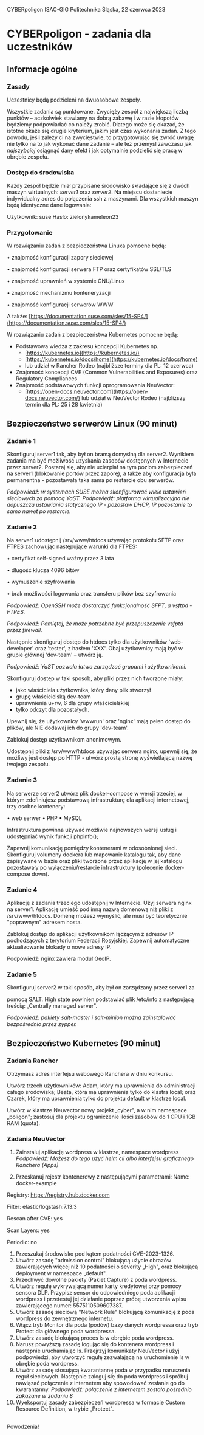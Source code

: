 CYBERpoligon ISAC-GIG Politechnika Śląska, 22 czerwca 2023

# CYBERpoligon - zadania dla uczestników
 


## Informacje ogólne

### Zasady

Uczestnicy będą podzieleni na dwuosobowe zespoły.

Wszystkie zadania są punktowane. Zwycięży zespół z największą liczbą punktów – aczkolwiek stawiamy na dobrą zabawę i w razie kłopotów będziemy podpowiadać co należy zrobić.
 Dlatego może się okazać, że istotne okaże się drugie kryterium, jakim jest czas wykonania zadań. Z tego powodu, jeśli zależy ci na zwycięstwie, to przygotowując się zwróć uwagę nie tylko na to jak wykonać dane zadanie – ale też przemyśl zawczasu jak _najszybciej_ osiągnąć dany efekt i jak optymalnie podzielić się pracą w obrębie zespołu.

### Dostęp do środowiska

Każdy zespół będzie miał przypisane środowisko składające się z dwóch maszyn wirtualnych: _server1_ oraz _server2_. Na miejscu dostaniecie indywidualny adres do połączenia ssh z maszynami. Dla wszystkich maszyn będą identyczne dane logowania:

Użytkownik: suse
 Hasło: zielonykameleon23

### Przygotowanie

W rozwiązaniu zadań z bezpieczeństwa Linuxa pomocne będą:

• znajomość konfiguracji zapory sieciowej

• znajomość konfiguracji serwera FTP oraz certyfikatów SSL/TLS

• znajomość uprawnień w systemie GNU/Linux

• znajomość mechanizmu konteneryzacji

• znajomość konfiguracji serwerów WWW

A także: [https://documentation.suse.com/sles/15-SP4/](https://documentation.suse.com/sles/15-SP4/)

W rozwiązaniu zadań z bezpieczeństwa Kubernetes pomocne będą:

- Podstawowa wiedza z zakresu koncepcji Kubernetes np.
  - [https://kubernetes.io](https://kubernetes.io/)
  - [https://kubernetes.io/docs/home](https://kubernetes.io/docs/home)
  - lub udział w Rancher Rodeo (najbliższe terminy dla PL: 12 czerwca)
- Znajomość koncepcji CVE (Common Vulnerabilities and Exposures) oraz Regulatory Compliances
- Znajomość podstawowych funkcji oprogramowania NeuVector:
  - [https://open-docs.neuvector.com](https://open-docs.neuvector.com/) lub udział w NeuVector Rodeo (najbliższy termin dla PL: 25 i 28 kwietnia)

## Bezpieczeństwo serwerów Linux (90 minut)

### Zadanie 1

Skonfiguruj server1 tak, aby był on bramą domyślną dla server2. Wynikiem zadania ma być możliwość uzyskania zasobów dostępnych w Internecie przez server2. Postaraj się, aby nie ucierpiał na tym poziom zabezpieczeń na server1 (blokowanie portów przez zaporę), a także aby konfiguracja była permanentna - pozostawała taka sama po restarcie obu serwerów.

_Podpowiedź: w systemach SUSE można skonfigurować wiele ustawień sieciowych za pomocą YaST._
_Podpowiedź: platforma wirtualizacyjna nie dopuszcza ustawiania statycznego IP - pozostaw DHCP, IP pozostanie to samo nawet po restarcie._

### Zadanie 2

Na server1 udostępnij /srv/www/htdocs używając protokołu SFTP oraz FTPES zachowując następujące warunki dla FTPES:

• certyfikat self-signed ważny przez 3 lata

• długość klucza 4096 bitów

• wymuszenie szyfrowania

• brak możliwości logowania oraz transferu plików bez szyfrowania

_Podpowiedź: OpenSSH może dostarczyć funkcjonalność SFPT, a vsftpd - FTPES._

_Podpowiedź: Pamiętaj, że może potrzebne być przepuszczenie vsfptd przez firewall._

Następnie skonfiguruj dostęp do htdocs tylko dla użytkowników 'web-developer' oraz 'tester', z hasłem 'XXX'. Obaj użytkownicy mają być w grupie głównej 'dev-team' – utwórz ją.

_Podpowiedź: YaST pozwala łatwo zarządzać grupami i użytkownikami._

Skonfiguruj dostęp w taki sposób, aby pliki przez nich tworzone miały:

- jako właściciela użytkownika, który dany plik stworzył
 - grupę̨ właścicielską̨ dev-team
 - uprawnienia u+rw, 6 dla grupy właścicielskiej
 - tylko odczyt dla pozostałych.

Upewnij się̨, że użytkownicy 'wwwrun' oraz 'nginx' mają pełen dostęp do plików, ale NIE dodawaj ich do grupy 'dev-team'.

Zablokuj dostęp użytkownikom anonimowym.

Udostępnij pliki z /srv/www/htdocs używając serwera nginx, upewnij się̨, że możliwy jest dostęp po HTTP - utwórz prostą stronę̨ wyświetlającą nazwę̨ twojego zespołu.

### Zadanie 3

Na serwerze server2 utwórz plik docker-compose w wersji trzeciej, w którym zdefiniujesz podstawową infrastrukturę dla aplikacji internetowej, trzy osobne kontenery:

• web serwer
 • PHP
 • MySQL

Infrastruktura powinna używać możliwie najnowszych wersji usług i udostępniać wynik funkcji phpinfo();

Zapewnij komunikację pomiędzy kontenerami w odosobnionej sieci. Skonfiguruj volumeny dockera lub mapowanie katalogu tak, aby dane zapisywane w bazie oraz pliki tworzone przez aplikację w jej katalogu pozostawały po wyłączeniu/restarcie infrastruktury (polecenie docker-compose down).

### Zadanie 4

Aplikację z zadania trzeciego udostępnij w Internecie. Użyj serwera nginx na server1. Aplikację umieść́ pod inną nazwą domenową niż pliki z /srv/www/htdocs. Domenę możesz wymyślić, ale musi być teoretycznie "poprawnym" adresem hosta.

Zablokuj dostęp do aplikacji użytkownikom łączącym z adresów IP pochodzących z terytorium Federacji Rosyjskiej. Zapewnij automatyczne aktualizowanie blokady o nowe adresy IP.

Podpowiedź: nginx zawiera moduł GeoIP.

### Zadanie 5

Skonfiguruj server2 w taki sposób, aby był on zarządzany przez server1 za

pomocą SALT. High state powinien podstawiać plik /etc/info z następującą treścią:
 „Centrally managed server".

_Podpowiedź: pakiety salt-master i salt-minion można zainstalować bezpośrednio przez zypper._

## Bezpieczeństwo Kubernetes (90 minut)

### Zadania Rancher

Otrzymasz adres interfejsu webowego Ranchera w dniu konkursu.

Utwórz trzech użytkowników: Adam, który ma uprawnienia do administracji całego środowiska; Beata, która ma uprawnienia tylko do klastra local; oraz Czarek, który ma uprawnienia tylko do projektu default w klastrze local.

Utwórz w klastrze Neuvector nowy projekt „cyber", a w nim namespace „poligon"; zastosuj dla projektu ograniczenie ilości zasobów do 1 CPU i 1GB RAM (quota).

### Zadania NeuVector

1. Zainstaluj aplikację wordpress w klastrze, namespace wordpress
_Podpowiedź: Możesz do tego użyć helm cli albo interfejsu graficznego Ranchera (Apps)_

1. Przeskanuj rejestr kontenerowy z następującymi parametrami:
 Name: docker-example

Registry: https://registry.hub.docker.com

Filter: elastic/logstash:7.13.3

Rescan after CVE: yes

Scan Layers: yes

Periodic: no

1. Przeszukaj środowisko pod kątem podatności CVE-2023-1326.
2. Utwórz zasadę "admission control" blokującą użycie obrazów zawierających więcej niż 10 podatności o severity „High", oraz blokującą deployment w namespace „default".
3. Przechwyć dowolne pakiety (Pakiet Capture) z poda wordpress.
4. Utwórz regułę wykrywającą numer karty kredytowej przy pomocy sensora DLP. Przypisz sensor do odpowiedniego poda aplikacji wordpress i przetestuj jej działanie poprzez próbę utworzenia wpisu zawierającego numer: 5575110509607387.
5. Utwórz zasadę sieciową "Network Rule" blokującą komunikację z poda wordpress do zewnętrznego internetu.
6. Włącz tryb Monitor dla poda (podów) bazy danych wordpressa oraz tryb Protect dla głównego poda wordpressa.
7. Utwórz zasadę blokującą proces ls w obrębie poda wordpress.
8. Narusz powyższą zasadę logując się do kontenera wordpress i następnie uruchamiając ls. Przejrzyj komunikaty NeuVector i użyj podpowiedzi, aby utworzyć regułę zezwalającą na uruchomienie ls w obrębie poda wordpress.
9. Utwórz zasadę stosującą kwarantannę poda w przypadku naruszenia reguł sieciowych. Następnie zaloguj się do poda wordpress i spróbuj nawiązać połączenie z internetem aby spowodować zesłanie go do kwarantanny.
_Podpowiedź: połączenie z internetem zostało pośrednio zakazane w zadaniu 8_
10. Wyeksportuj zasady zabezpieczeń wordpressa w formacie Custom Resource Definition, w trybie „Protect".

##
 Powodzenia!
